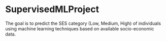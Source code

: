 # SupervisedMLProject
The goal is to predict the SES category (Low, Medium, High) of individuals using machine learning techniques based on available socio-economic data.

